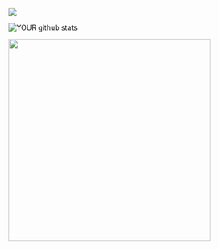 
<!--
**LucasMS115/LucasMS115** is a ✨ _special_ ✨ repository because its `README.md` (this file) appears on your GitHub profile.

Here are some ideas to get you started:

- 🔭 I’m currently working on ...
- 🌱 I’m currently learning ...
- 👯 I’m looking to collaborate on ...
- 🤔 I’m looking for help with ...
- 💬 Ask me about ...
- 📫 How to reach me: ...
- 😄 Pronouns: ...
- ⚡ Fun fact: ...
-->
![](https://visitor-badge.laobi.icu/badge?page_id=CharalambosIoannou.CharalambosIoannou)

![YOUR github stats](https://github-readme-stats.vercel.app/api?username=LucasMS115&theme=tokyonight)

<img width="400px" align="left" src="https://github-readme-stats.vercel.app/api/top-langs/?username=LucasMS115&hide=html&layout=compact&theme=tokyonight" />  
